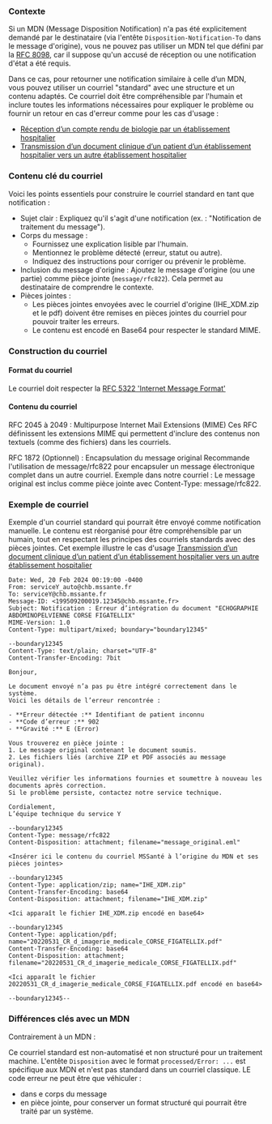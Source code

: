 ### Contexte

Si un MDN (Message Disposition Notification) n'a pas été explicitement demandé par le destinataire (via l'entête `Disposition-Notification-To` dans le message d'origine), vous ne pouvez pas utiliser un MDN tel que défini par la [RFC 8098](https://datatracker.ietf.org/doc/html/rfc8098), car il suppose qu'un accusé de réception ou une notification d'état a été requis.

Dans ce cas, pour retourner une notification similaire à celle d’un MDN, vous pouvez utiliser un courriel "standard" avec une structure et un contenu adaptés.
Ce courriel doit être compréhensible par l'humain et inclure toutes les informations nécessaires pour expliquer le problème ou fournir un retour en cas d'erreur comme pour les cas d'usage :

* [Réception d’un compte rendu de biologie par un établissement hospitalier](volume1.html#description-du-cas-en-erreur)
* [Transmission d’un document clinique d’un patient d’un établissement hospitalier vers un autre établissement hospitalier](volume1.html#description-du-cas-dusage-en-erreur)

### Contenu clé du courriel

Voici les points essentiels pour construire le courriel standard en tant que notification :

* Sujet clair : Expliquez qu'il s'agit d'une notification (ex. : "Notification de traitement du message").
* Corps du message :
  * Fournissez une explication lisible par l'humain.
  * Mentionnez le problème détecté (erreur, statut ou autre).
  * Indiquez des instructions pour corriger ou prévenir le problème.
* Inclusion du message d'origine :
Ajoutez le message d'origine (ou une partie) comme pièce jointe (`message/rfc822`).
Cela permet au destinataire de comprendre le contexte.
* Pièces jointes :
  * Les pièces jointes envoyées avec le courriel d'origine (IHE_XDM.zip et le pdf) doivent être remises en pièces jointes du courriel pour pouvoir traiter les erreurs.
  * Le contenu est encodé en Base64 pour respecter le standard MIME.

### Construction du courriel

#### Format du courriel

Le courriel doit respecter la [RFC 5322 'Internet Message Format'](https://datatracker.ietf.org/doc/html/rfc5322)

#### Contenu du courriel

RFC 2045 à 2049 : Multipurpose Internet Mail Extensions (MIME)
Ces RFC définissent les extensions MIME qui permettent d'inclure des contenus non textuels (comme des fichiers) dans les courriels.

RFC 1872 (Optionnel) : Encapsulation du message original
Recommande l'utilisation de message/rfc822 pour encapsuler un message électronique complet dans un autre courriel.
Exemple dans notre courriel :
Le message original est inclus comme pièce jointe avec Content-Type: message/rfc822.


### Exemple de courriel

Exemple d'un courriel standard qui pourrait être envoyé comme notification manuelle. Le contenu est réorganisé pour être compréhensible par un humain, tout en respectant les principes des courriels standards avec des pièces jointes.
Cet exemple illustre le cas d'usage [Transmission d’un document clinique d’un patient d’un établissement hospitalier vers un autre établissement hospitalier](volume1.html#description-du-cas-dusage-en-erreur)


```
Date: Wed, 20 Feb 2024 00:19:00 -0400
From: serviceY_auto@chb.mssante.fr
To: serviceY@chb.mssante.fr
Message-ID: <199509200019.12345@chb.mssante.fr>
Subject: Notification : Erreur d’intégration du document "ECHOGRAPHIE ABDOMINOPELVIENNE CORSE FIGATELLIX"
MIME-Version: 1.0
Content-Type: multipart/mixed; boundary="boundary12345"

--boundary12345
Content-Type: text/plain; charset="UTF-8"
Content-Transfer-Encoding: 7bit

Bonjour,

Le document envoyé n’a pas pu être intégré correctement dans le système. 
Voici les détails de l’erreur rencontrée :

- **Erreur détectée :** Identifiant de patient inconnu
- **Code d’erreur :** 902
- **Gravité :** E (Error)

Vous trouverez en pièce jointe :
1. Le message original contenant le document soumis.
2. Les fichiers liés (archive ZIP et PDF associés au message original).

Veuillez vérifier les informations fournies et soumettre à nouveau les documents après correction. 
Si le problème persiste, contactez notre service technique.

Cordialement,  
L’équipe technique du service Y  

--boundary12345
Content-Type: message/rfc822
Content-Disposition: attachment; filename="message_original.eml"

<Insérer ici le contenu du courriel MSSanté à l’origine du MDN et ses pièces jointes>

--boundary12345
Content-Type: application/zip; name="IHE_XDM.zip"
Content-Transfer-Encoding: base64
Content-Disposition: attachment; filename="IHE_XDM.zip"

<Ici apparaît le fichier IHE_XDM.zip encodé en base64>

--boundary12345
Content-Type: application/pdf; name="20220531_CR_d_imagerie_medicale_CORSE_FIGATELLIX.pdf"
Content-Transfer-Encoding: base64
Content-Disposition: attachment; filename="20220531_CR_d_imagerie_medicale_CORSE_FIGATELLIX.pdf"

<Ici apparaît le fichier 20220531_CR_d_imagerie_medicale_CORSE_FIGATELLIX.pdf encodé en base64>

--boundary12345--
```

### Différences clés avec un MDN
Contrairement à un MDN :

  Ce courriel standard est non-automatisé et non structuré pour un traitement machine. L'entête `Disposition` avec le format `processed/Error: ...` est spécifique aux MDN et n'est pas standard dans un courriel classique. LE code erreur ne peut être que véhiculer :
* dans e corps du message
* en pièce jointe, pour conserver un format structuré qui pourrait être traité par un système.
